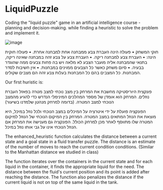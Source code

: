 # LiquidPuzzle
Coding the "liquid puzzle" game in an artificial intelligence course - planning and decision-making. while finding a heuristic to solve the problem and implement it.

![image](https://github.com/OrenAviya/LiquidPuzzle/assets/98823130/287d2656-325c-4897-af0e-85926e148561)

חוקי המשחק
• פעולה הינה העברת צבע ממבחנה אחת למבחנה אחרת.
• פעולה חוקית הינה:
• העברת צבע למבחנה ריקה.
• העברת צבע על צבע זהה במבחנה שאינה ריקה, בתנאי שהמבחנה אליה מועבר
הצבע לא מלאה ויש בה פחות צבעים ממה שהוגדר בבעיה.
• סיום משחק כאשר כל הצבעים ממוינים במבחנות.
• אין חשיבות לסדר המבחנות. כל המצבים בהם כל המבחנות בעלות צבע
זהה הם מצבים שקולים.

Our first huristic is: 

פונקצית היוריסטיקה מחשבת את המרחק בין מצב נוכחי למצב מטרה בפאזל העברת נוזלים. המרחק הוא אומדן של מספר המהלכים המינימלי הנדרש כדי להגיע מהמצב הנוכחי למצב המטרה. (בדומה למרחק מנהטן שלמדנו בשיעור)

הפונקציה פועלת על ידי איטרציה על המיכלים במצב הנוכחי ולכל נוזל במיכל, היא מוצאת את הנוזל המתאים במצב המטרה. המרחק בין המיקום הנוכחי של הנוזל למיקום המטרה שלו מתווסף לאחר מכן למרחק הכולל. הפונקציה גם מענישה את המרחק אם הנוזל הנוכחי אינו על גבי אותו נוזל במיכל.


The enhanced_heuristic function calculates the distance between a current state and a goal state in a fluid transfer puzzle. The distance is an estimate of the number of moves to reach the current condition conditions. (Similar to the Manhattan distance we studied in class)

The function iterates over the containers in the current state and for each liquid in the container, it finds the appropriate liquid for the need. The distance between the fluid's current position and its point is added after reaching the distance. The function also penalizes the distance if the current liquid is not on top of the same liquid in the tank.
